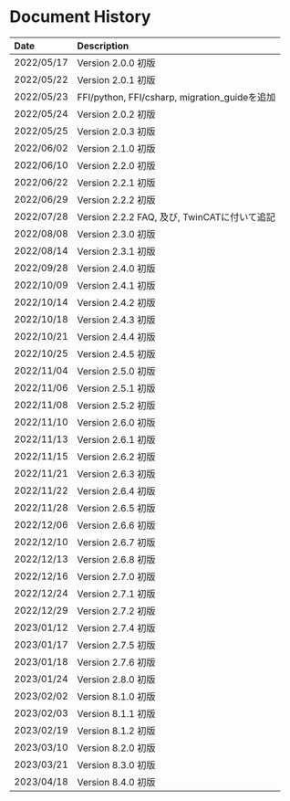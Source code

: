 # Document History

| Date       | Description                                   |
| :--------  | :-------------------------------------------- |
| 2022/05/17 | Version 2.0.0 初版                            |
| 2022/05/22 | Version 2.0.1 初版                            |
| 2022/05/23 | FFI/python, FFI/csharp, migration_guideを追加 |
| 2022/05/24 | Version 2.0.2 初版                            |
| 2022/05/25 | Version 2.0.3 初版                            |
| 2022/06/02 | Version 2.1.0 初版                            |
| 2022/06/10 | Version 2.2.0 初版                            |
| 2022/06/22 | Version 2.2.1 初版                            |
| 2022/06/29 | Version 2.2.2 初版                            |
| 2022/07/28 | Version 2.2.2 FAQ, 及び, TwinCATに付いて追記  |
| 2022/08/08 | Version 2.3.0 初版                            |
| 2022/08/14 | Version 2.3.1 初版                            |
| 2022/09/28 | Version 2.4.0 初版                            |
| 2022/10/09 | Version 2.4.1 初版                            |
| 2022/10/14 | Version 2.4.2 初版                            |
| 2022/10/18 | Version 2.4.3 初版                            |
| 2022/10/21 | Version 2.4.4 初版                            |
| 2022/10/25 | Version 2.4.5 初版                            |
| 2022/11/04 | Version 2.5.0 初版                            |
| 2022/11/06 | Version 2.5.1 初版                            |
| 2022/11/08 | Version 2.5.2 初版                            |
| 2022/11/10 | Version 2.6.0 初版                            |
| 2022/11/13 | Version 2.6.1 初版                            |
| 2022/11/15 | Version 2.6.2 初版                            |
| 2022/11/21 | Version 2.6.3 初版                            |
| 2022/11/22 | Version 2.6.4 初版                            |
| 2022/11/28 | Version 2.6.5 初版                            |
| 2022/12/06 | Version 2.6.6 初版                            |
| 2022/12/10 | Version 2.6.7 初版                            |
| 2022/12/13 | Version 2.6.8 初版                            |
| 2022/12/16 | Version 2.7.0 初版                            |
| 2022/12/24 | Version 2.7.1 初版                            |
| 2022/12/29 | Version 2.7.2 初版                            |
| 2023/01/12 | Version 2.7.4 初版                            |
| 2023/01/17 | Version 2.7.5 初版                            |
| 2023/01/18 | Version 2.7.6 初版                            |
| 2023/01/24 | Version 2.8.0 初版                            |
| 2023/02/02 | Version 8.1.0 初版                            |
| 2023/02/03 | Version 8.1.1 初版                            |
| 2023/02/19 | Version 8.1.2 初版                            |
| 2023/03/10 | Version 8.2.0 初版                            |
| 2023/03/21 | Version 8.3.0 初版                            |
| 2023/04/18 | Version 8.4.0 初版                            |
